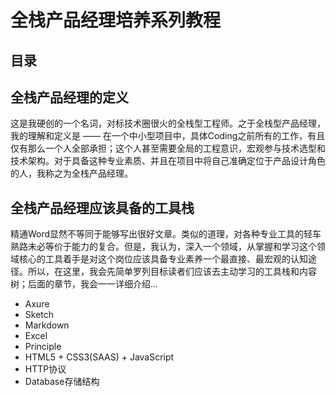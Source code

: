 # 全栈产品经理培养系列教程

## 目录




## 全栈产品经理的定义

这是我硬创的一个名词，对标技术圈很火的全栈型工程师。之于全栈型产品经理，我的理解和定义是 —— 在一个中小型项目中，具体Coding之前所有的工作，有且仅有那么一个人全部承担；这个人甚至需要全局的工程意识，宏观参与技术选型和技术架构。对于具备这种专业素质、并且在项目中将自己准确定位于产品设计角色的人，我称之为全栈产品经理。


## 全栈产品经理应该具备的工具栈

精通Word显然不等同于能够写出很好文章。类似的道理，对各种专业工具的轻车熟路未必等价于能力的复合。但是，我认为，深入一个领域，从掌握和学习这个领域核心的工具着手是对这个岗位应该具备专业素养一个最直接、最宏观的认知途径。所以，在这里，我会先简单罗列目标读者们应该去主动学习的工具栈和内容树；后面的章节，我会一一详细介绍...

- Axure
- Sketch
- Markdown
- Excel
- Principle
- HTML5 + CSS3(SAAS) + JavaScript
- HTTP协议
- Database存储结构
